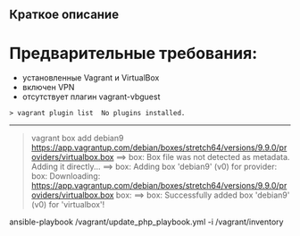 ## Краткое описание

# Предварительные требования:
- установленные Vagrant и VirtualBox
- включен VPN 
- отсутствует плагин vagrant-vbguest

`> vagrant plugin list  No plugins installed. `
<hr>


> vagrant box add debian9 https://app.vagrantup.com/debian/boxes/stretch64/versions/9.9.0/providers/virtualbox.box
==> box: Box file was not detected as metadata. Adding it directly...
==> box: Adding box 'debian9' (v0) for provider:
    box: Downloading: https://app.vagrantup.com/debian/boxes/stretch64/versions/9.9.0/providers/virtualbox.box
    box:
==> box: Successfully added box 'debian9' (v0) for 'virtualbox'!



ansible-playbook /vagrant/update_php_playbook.yml -i /vagrant/inventory
